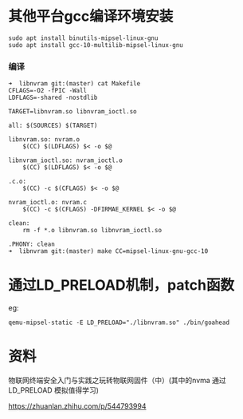 # 其他平台gcc编译环境安装

```shell
sudo apt install binutils-mipsel-linux-gnu
sudo apt install gcc-10-multilib-mipsel-linux-gnu
```

### 编译

```
➜  libnvram git:(master) cat Makefile 
CFLAGS=-O2 -fPIC -Wall
LDFLAGS=-shared -nostdlib

TARGET=libnvram.so libnvram_ioctl.so

all: $(SOURCES) $(TARGET)

libnvram.so: nvram.o
	$(CC) $(LDFLAGS) $< -o $@

libnvram_ioctl.so: nvram_ioctl.o
	$(CC) $(LDFLAGS) $< -o $@

.c.o:
	$(CC) -c $(CFLAGS) $< -o $@

nvram_ioctl.o: nvram.c
	$(CC) -c $(CFLAGS) -DFIRMAE_KERNEL $< -o $@

clean:
	rm -f *.o libnvram.so libnvram_ioctl.so

.PHONY: clean
➜  libnvram git:(master) make CC=mipsel-linux-gnu-gcc-10
```

# 通过LD_PRELOAD机制，patch函数

eg:

```
qemu-mipsel-static -E LD_PRELOAD="./libnvram.so" ./bin/goahead
```



# 资料

物联网终端安全入门与实践之玩转物联网固件（中）(其中的nvma 通过LD_PRELOAD 模拟值得学习)

https://zhuanlan.zhihu.com/p/544793994